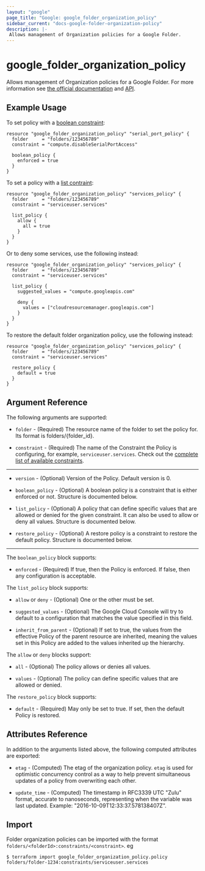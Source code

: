 ```yaml
---
layout: "google"
page_title: "Google: google_folder_organization_policy"
sidebar_current: "docs-google-folder-organization-policy"
description: |-
 Allows management of Organization policies for a Google Folder.
---
```


# google\_folder\_organization\_policy

Allows management of Organization policies for a Google Folder. For more information see
[the official
documentation](https://cloud.google.com/resource-manager/docs/organization-policy/overview) and
[API](https://cloud.google.com/resource-manager/reference/rest/v1/folders/setOrgPolicy).

## Example Usage

To set policy with a [boolean constraint](https://cloud.google.com/resource-manager/docs/organization-policy/quickstart-boolean-constraints):

```hcl
resource "google_folder_organization_policy" "serial_port_policy" {
  folder     = "folders/123456789"
  constraint = "compute.disableSerialPortAccess"

  boolean_policy {
    enforced = true
  }
}
```


To set a policy with a [list contraint](https://cloud.google.com/resource-manager/docs/organization-policy/quickstart-list-constraints):

```hcl
resource "google_folder_organization_policy" "services_policy" {
  folder     = "folders/123456789"
  constraint = "serviceuser.services"

  list_policy {
    allow {
      all = true
    }
  }
}
```


Or to deny some services, use the following instead:

```hcl
resource "google_folder_organization_policy" "services_policy" {
  folder     = "folders/123456789"
  constraint = "serviceuser.services"

  list_policy {
    suggested_values = "compute.googleapis.com"

    deny {
      values = ["cloudresourcemanager.googleapis.com"]
    }
  }
}
```

To restore the default folder organization policy, use the following instead:

```hcl
resource "google_folder_organization_policy" "services_policy" {
  folder     = "folders/123456789"
  constraint = "serviceuser.services"

  restore_policy {
    default = true
  }
}
```

## Argument Reference

The following arguments are supported:

* `folder` - (Required) The resource name of the folder to set the policy for. Its format is folders/{folder_id}.

* `constraint` - (Required) The name of the Constraint the Policy is configuring, for example, `serviceuser.services`. Check out the [complete list of available constraints](https://cloud.google.com/resource-manager/docs/organization-policy/understanding-constraints#available_constraints).

- - -

* `version` - (Optional) Version of the Policy. Default version is 0.

* `boolean_policy` - (Optional) A boolean policy is a constraint that is either enforced or not. Structure is documented below. 

* `list_policy` - (Optional) A policy that can define specific values that are allowed or denied for the given constraint. It 
can also be used to allow or deny all values. Structure is documented below.

* `restore_policy` - (Optional) A restore policy is a constraint to restore the default policy. Structure is documented below. 

- - -

The `boolean_policy` block supports:

* `enforced` - (Required) If true, then the Policy is enforced. If false, then any configuration is acceptable.

The `list_policy` block supports:

* `allow` or `deny` - (Optional) One or the other must be set.

* `suggested_values` - (Optional) The Google Cloud Console will try to default to a configuration that matches the value specified in this field.

* `inherit_from_parent` - (Optional) If set to true, the values from the effective Policy of the parent resource
are inherited, meaning the values set in this Policy are added to the values inherited up the hierarchy.

The `allow` or `deny` blocks support:

* `all` - (Optional) The policy allows or denies all values.

* `values` - (Optional) The policy can define specific values that are allowed or denied.

The `restore_policy` block supports:

* `default` - (Required) May only be set to true. If set, then the default Policy is restored.

## Attributes Reference

In addition to the arguments listed above, the following computed attributes are
exported:

* `etag` - (Computed) The etag of the organization policy. `etag` is used for optimistic concurrency control as a way to help prevent simultaneous updates of a policy from overwriting each other. 

* `update_time` - (Computed) The timestamp in RFC3339 UTC "Zulu" format, accurate to nanoseconds, representing when the variable was last updated. Example: "2016-10-09T12:33:37.578138407Z".

## Import

Folder organization policies can be imported with the format `folders/<folderId>:constraints/<constraint>`. eg

```
$ terraform import google_folder_organization_policy.policy folders/folder-1234:constraints/serviceuser.services
```
